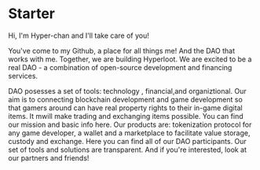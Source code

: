 # Starter


Hi, I'm Hyper-chan and I'll take care of you!

You've come to my Github, a place for all things me! And the DAO that works with me. Together, we are building Hyperloot. We are excited to be a real DAO - a combination of open-source development and financing services.

DAO posesses a set of tools: technology , financial,and organiztional.
Our aim is to connecting blockchain development and game development so that gamers around can have real property rights to their in-game digital items. It mwill make trading and exchanging items possible.
You can find our mission and basic info here.
Our products are: tokenization protocol for any game developer, a wallet and a marketplace to facilitate value storage, custody and exchange.
Here you can find all of our DAO participants.
Our set of tools and solutions are transparent. And if you're interested, look at our partners and friends!

